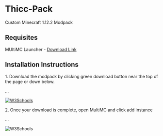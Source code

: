 # Thicc-Pack
Custom Minecraft 1.12.2 Modpack
## Requisites
MUltiMC Launcher - [Download Link](https://multimc.org/#Download)

## Installation Instructions
<p>1. Download the modpack by clicking green download button near the top of the page or down below.</p>

...<p><a href="https://github.com/PsychoEliteNZ/Thicc-Pack/archive/master.zip"><img border="0" alt="W3Schools" src="https://i.imgur.com/OWChfrV.png"></a></p>

<p>2. Once your download is complete, open MultiMC and click add instance</p>

...<p><img border="0" alt="W3Schools" src="https://i.imgur.com/BSbmFue.png"></p>

<p></p>
